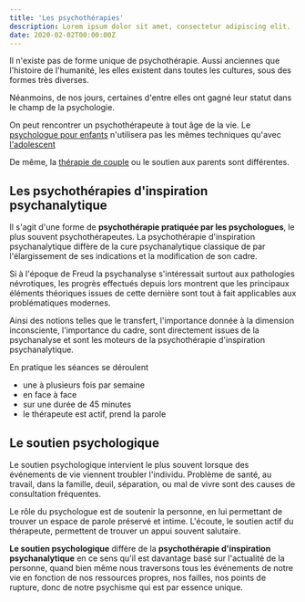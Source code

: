 ```yaml
---
title: 'Les psychothérapies'
description: Lorem ipsum dolor sit amet, consectetur adipiscing elit.
date: 2020-02-02T00:00:00Z
---
```

       
Il n'existe pas de forme unique de psychothérapie. Aussi anciennes que l'histoire de l'humanité, les  elles existent dans toutes les cultures, sous des formes très diverses.

Néanmoins, de nos jours, certaines d'entre elles ont gagné leur statut dans le champ de la psychologie.

On peut rencontrer un psychothérapeute à tout âge de la vie. Le [psychologue pour enfants](https://montpellier-psychologue.pro/psychologue-enfants-montpellier.html) n'utilisera pas les mêmes techniques qu'avec [l'adolescent](https://montpellier-psychologue.pro/psychologue-enfants-montpellier.html)

De même, la [thérapie de couple](https://montpellier-psychologue.pro/therapie-couple-montpellier.html)  ou le soutien aux parents sont différentes.

## Les psychothérapies d'inspiration psychanalytique

Il s'agit d'une forme de **psychothérapie pratiquée par les psychologues**, le plus souvent psychothérapeutes. La  psychothérapie d'inspiration psychanalytique diffère de la cure psychanalytique classique de par l'élargissement de ses indications et la modification de son cadre.

Si à l'époque de Freud la psychanalyse s'intéressait surtout aux pathologies névrotiques, les progrès effectués depuis lors montrent que les principaux éléments théoriques issues de cette dernière sont tout à fait applicables aux problématiques modernes.
        
Ainsi des notions telles que le transfert, l'importance donnée à la dimension inconsciente, l'importance du cadre, sont directement issues de la psychanalyse et sont les moteurs de la psychothérapie d'inspiration psychanalytique.
        
En pratique les séances se déroulent

- une à plusieurs fois par semaine 
- en face à face 
- sur une durée de 45 minutes 
- le thérapeute est actif, prend la parole

## Le soutien psychologique

Le soutien psychologique intervient le plus souvent lorsque des événements de vie viennent troubler l'individu. Problème de santé, au travail, dans la famille, deuil, séparation, ou mal de vivre sont des causes de consultation fréquentes.
        
Le rôle du psychologue est de soutenir la personne, en lui permettant de trouver un espace de parole préservé et intime. L'écoute, le soutien actif du thérapeute, permettent de trouver un appui souvent salutaire.
        
**Le soutien psychologique** diffère de la **psychothérapie d'inspiration psychanalytique** en ce sens qu'il est davantage basé sur l'actualité de la personne, quand bien même nous traversons tous les événements de notre vie en fonction de nos ressources propres, nos failles, nos points de rupture, donc de notre psychisme qui est par essence unique.
